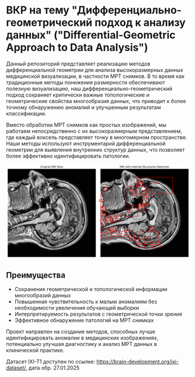 # ВКР на тему "Дифференциально-геометрический подход к анализу данных" ("Differential-Geometric Approach to Data Analysis")

Данный репозиторий представляет реализацию методов дифференциальной геометрии для анализа высокоразмерных данных медицинской визуализации, в частности МРТ снимков. В то время как традиционные методы понижения размерности обеспечивают полезную визуализацию, наш дифференциально-геометрический подход сохраняет критически важные топологические и геометрические свойства многообразия данных, что приводит к более точному обнаружению аномалий и улучшенным результатам классификации.

Вместо обработки МРТ снимков как простых изображений, мы работаем непосредственно с их высокоразмерным представлением, где каждый воксель представляет точку в многомерном пространстве. Наши методы используют инструментарий дифференциальной геометрии для выявления внутренних структур данных, что позволяет более эффективно идентифицировать патологии.

![Обнаружение внутренних структур МРТ](IXI-T1/mri_internal_structures_detection.png)

## Преимущества

* Сохранение геометрической и топологической информации многообразий данных
* Повышенная чувствительность к малым аномалиям без необходимости увеличения обучающей выборки
* Интерпретируемость результатов с геометрической точки зрения
* Эффективное обнаружение патологий на МРТ снимках

Проект направлен на создание методов, способных лучше идентифицировать аномалии в медицинских изображениях, потенциально улучшая диагностику и анализ МРТ данных в клинической практике.

Датасет IXI-T1 доступен по ссылке: https://brain-development.org/ixi-dataset/, дата обр. 27.01.2025
